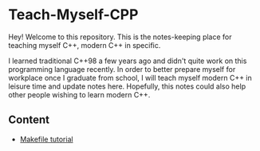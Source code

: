 # Teach-Myself-CPP

Hey! Welcome to this repository. This is the notes-keeping place for teaching myself C++, modern C++ in specific.

I learned traditional C++98 a few years ago and didn't quite work on this programming language recently. In order to better prepare myself for workplace once I graduate from school, I will teach myself modern C++ in leisure time and update notes here. Hopefully, this notes could also help other people wishing to learn modern C++.

## Content

- [Makefile tutorial](./Makefile-tutorial)
